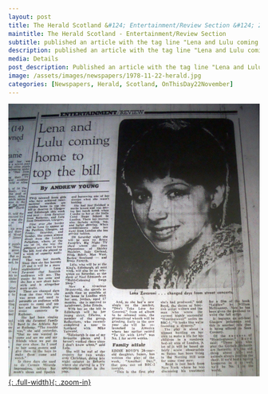 ```yaml
---
layout: post
title: The Herald Scotland &#124; Entertainment/Review Section &#124; 22 November 1978
maintitle: The Herald Scotland - Entertainment/Review Section
subtitle: published an article with the tag line "Lena and Lulu coming home to top the bill".
description: published an article with the tag line "Lena and Lulu coming home to top the bill".
media: Details
post_description: Published an article with the tag line "Lena and Lulu coming home to top the bill".
image: /assets/images/newspapers/1978-11-22-herald.jpg
categories: [Newspapers, Herald, Scotland, OnThisDay22November]
---
```


[![](/assets/images/newspapers/1978-11-22-herald.jpg){: .full-width}{: .zoom-in}](/assets/images/newspapers/1978-11-22-herald.jpg)

